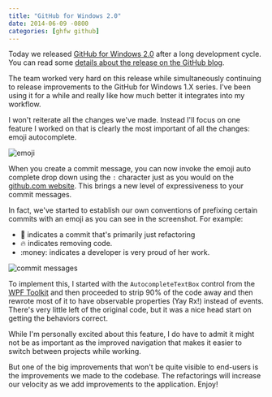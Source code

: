 ```yaml
---
title: "GitHub for Windows 2.0"
date: 2014-06-09 -0800
categories: [ghfw github]
---
```


Today we released [GitHub for Windows 2.0](https://windows.github.com/) after a long development cycle. You can read some [details about the release on the GitHub blog](https://github.com/blog/1844-say-hello-to-github-for-windows-2-0).

The team worked very hard on this release while simultaneously continuing to release improvements to the GitHub for Windows 1.X series. I've been using it for a while and really like how much better it integrates into my workflow.

I won't reiterate all the changes we've made. Instead I'll focus on one feature I worked on that is clearly the most important of all the changes: emoji autocomplete.

![emoji](https://cloud.githubusercontent.com/assets/19977/3218916/0293bf30-eff0-11e3-816b-68af901cf5a4.png)

When you create a commit message, you can now invoke the emoji auto complete drop down using the `:` character just as you would on the [github.com website](https://github.com/). This brings a new level of expressiveness to your commit messages.

In fact, we've started to establish our own conventions of prefixing certain commits with an emoji as you can see in the screenshot. For example:

* :lipstick: indicates a commit that's primarily just refactoring
* :fire: indicates removing code.
* :money: indicates a developer is very proud of her work.

![commit messages](https://cloud.githubusercontent.com/assets/19977/3218979/a5109152-eff0-11e3-8e03-ae55eef080e5.png)

To implement this, I started with the `AutocompleteTextBox` control from the [WPF Toolkit](http://wpf.codeplex.com/releases/view/40535) and then proceeded to strip 90% of the code away and then rewrote most of it to have observable properties (Yay Rx!) instead of events. There's very little left of the original code, but it was a nice head start on getting the behaviors correct.

While I'm personally excited about this feature, I do have to admit it might not be as important as the improved navigation that makes it easier to switch between projects while working.

But one of the big improvements that won't be quite visible to end-users is the improvements we made to the codebase. The refactorings will increase our velocity as we add improvements to the application. Enjoy!
